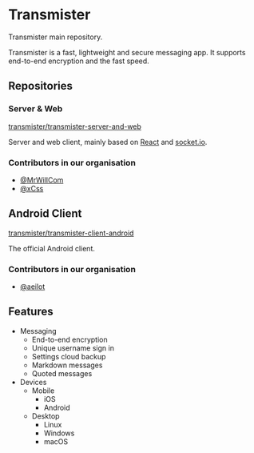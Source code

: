 # Transmister

Transmister main repository.

Transmister is a fast, lightweight and secure messaging app. It supports end-to-end encryption and the fast speed.

## Repositories

### Server & Web

[transmister/transmister-server-and-web](https://github.com/transmister/transmister-server-and-web)

Server and web client, mainly based on [React](https://reactjs.org/) and [socket.io](https://socket.io/).

### Contributors in our organisation

- [@MrWillCom](https://github.com/MrWillCom)
- [@xCss](https://github.com/xCss)

## Android Client

[transmister/transmister-client-android](https://github.com/transmister/transmister-client-android)

The official Android client.

### Contributors in our organisation

- [@aeilot](https://github.com/aeilot)

## Features

- Messaging
    - End-to-end encryption
    - Unique username sign in
    - Settings cloud backup
    - Markdown messages
    - Quoted messages
- Devices
    - Mobile
        - iOS
        - Android
    - Desktop
        - Linux
        - Windows
        - macOS
